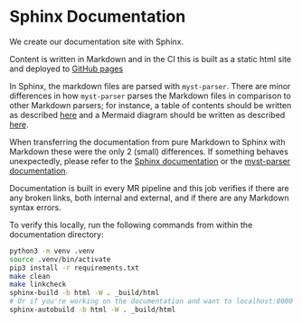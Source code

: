 # Sphinx Documentation

We create our documentation site with Sphinx.

Content is written in Markdown and in the CI this is built as a static html site
and deployed to [GitHub pages](https://minbzk.github.io/nl-wallet/)

In Sphinx, the markdown files are parsed with `myst-parser`. There are minor
differences in how `myst-parser` parses the Markdown files in comparison to
other Markdown parsers; for instance, a table of contents should be written as
described
[here](https://sphinx-doc-zh.readthedocs.io/en/latest/markup/toctree.html) and a
Mermaid diagram should be written as described
[here](https://github.com/mgaitan/sphinxcontrib-mermaid#user-content-markdown-support).

When transferring the documentation from pure Markdown to Sphinx with Markdown
these were the only 2 (small) differences. If something behaves unexpectedly,
please refer to the [Sphinx
documentation](https://www.sphinx-doc.org/en/master/index.html) or the
[myst-parser
documentation](https://myst-parser.readthedocs.io/en/latest/index.html).

Documentation is built in every MR pipeline and this job verifies if there are
any broken links, both internal and external, and if there are any Markdown
syntax errors.

To verify this locally, run the following commands from within the documentation
directory:

```sh
python3 -m venv .venv
source .venv/bin/activate
pip3 install -r requirements.txt
make clean
make linkcheck
sphinx-build -b html -W . _build/html
# Or if you're working on the documentation and want to localhost:8000 it:
sphinx-autobuild -b html -W . _build/html
```
